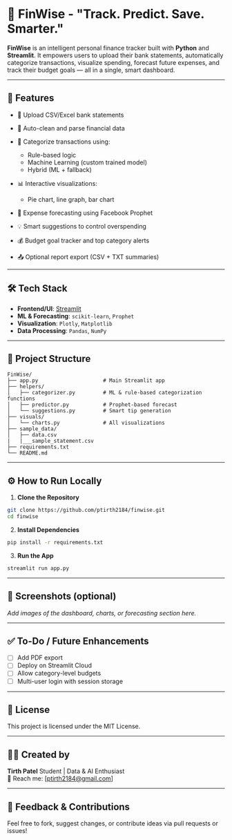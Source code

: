 # 💸 FinWise - "Track. Predict. Save. Smarter."


**FinWise** is an intelligent personal finance tracker built with **Python** and **Streamlit**. It empowers users to upload their bank statements, automatically categorize transactions, visualize spending, forecast future expenses, and track their budget goals — all in a single, smart dashboard.

---

## 🚀 Features

* 📁 Upload CSV/Excel bank statements
* 🧹 Auto-clean and parse financial data
* 🧠 Categorize transactions using:

  * Rule-based logic
  * Machine Learning (custom trained model)
  * Hybrid (ML + fallback)
* 📊 Interactive visualizations:

  * Pie chart, line graph, bar chart
* 🔮 Expense forecasting using Facebook Prophet
* 💡 Smart suggestions to control overspending
* 💰 Budget goal tracker and top category alerts
* 📤 Optional report export (CSV + TXT summaries)

---

## 🛠️ Tech Stack

* **Frontend/UI**: [Streamlit](https://streamlit.io/)
* **ML & Forecasting**: `scikit-learn`, `Prophet`
* **Visualization**: `Plotly`, `Matplotlib`
* **Data Processing**: `Pandas`, `NumPy`

---

## 🧩 Project Structure

```
FinWise/
├── app.py                     # Main Streamlit app
├── helpers/
│   ├── categorizer.py         # ML & rule-based categorization functions
│   ├── predictor.py           # Prophet-based forecast
│   └── suggestions.py         # Smart tip generation
├── visuals/
│   └── charts.py              # All visualizations
├── sample_data/
│   ├── data.csv
|   |___sample_statement.csv
├── requirements.txt
└── README.md
```

---

## ⚙️ How to Run Locally

1. **Clone the Repository**

```bash
git clone https://github.com/ptirth2184/finwise.git
cd finwise
```

2. **Install Dependencies**

```bash
pip install -r requirements.txt
```

3. **Run the App**

```bash
streamlit run app.py
```

---

## 📸 Screenshots (optional)

*Add images of the dashboard, charts, or forecasting section here.*

---

## ✅ To-Do / Future Enhancements

* [ ] Add PDF export
* [ ] Deploy on Streamlit Cloud
* [ ] Allow category-level budgets
* [ ] Multi-user login with session storage

---

## 📄 License

This project is licensed under the MIT License.

---

## 👨‍💻 Created by

**Tirth Patel**
Student | Data & AI Enthusiast <br>
📧 Reach me: \[[ptirth2184@gmail.com](mailto:your.email@example.com)]

---

## 💬 Feedback & Contributions

Feel free to fork, suggest changes, or contribute ideas via pull requests or issues!
